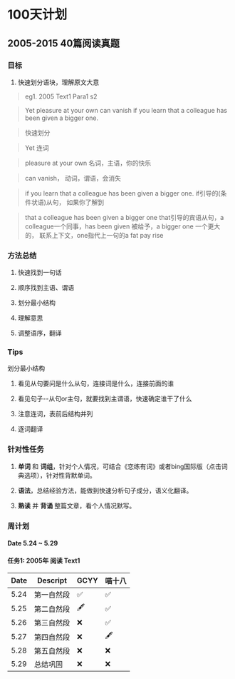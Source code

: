 # 100天计划

## 2005-2015 40篇阅读真题

### 目标 

1. 快速划分语块，理解原文大意

>eg1. 2005 Text1 Para1 s2

>Yet pleasure at your own can vanish if you learn that a colleague has been given a bigger one. 

>快速划分

>Yet 连词

>pleasure at your own 名词，主语，你的快乐

>can vanish， 动词，谓语，会消失

>if you learn that a colleague has been given a bigger one. if引导的(条件状语)从句， 如果你了解到

>that a colleague has been given a bigger one that引导的宾语从句，a colleague一个同事，has been given 被给予，a bigger one 一个更大的， 联系上下文，one指代上一句的a fat pay rise


### 方法总结

1. 快速找到一句话

1. 顺序找到主语、谓语

1. 划分最小结构

1. 理解意思

1. 调整语序，翻译

### Tips
划分最小结构
1. 看见从句要问是什么从句，连接词是什么，连接前面的谁

1.  看见句子--从句or主句，就要找到主谓语，快速确定谁干了什么

1. 注意连词，表前后结构并列

1. 逐词翻译


### 针对性任务
1. __单词__ 和 __词组__，针对个人情况，可结合《恋练有词》或者bing国际版（点击词典选项），针对性背默单词。

1. __语法__，总结经验方法，能做到快速分析句子成分，语义化翻译。

1. __熟读__ 并 __背诵__ 整篇文章，看个人情况默写。

### 周计划

#### Date 5.24 ~ 5.29

#### 任务1: 2005年 阅读 Text1

|  Date  |                                Descript                 |  GCYY  |  喵十八 |
|  ----  |                                --------                 |  ----  |  ----- |
|  5.24  |  第一自然段                                              |   ✅   |   ✅   |
|  5.25  |  第二自然段                                              |   🖋    |   ✅   |
|  5.26  |  第三自然段                                              |   ❌   |   ✅   |
|  5.27  |  第四自然段                                              |   ❌   |   🖋   |
|  5.28  |  第五自然段                                              |   ❌   |   ❌   |
|  5.29  |  总结巩固                                                |   ❌   |   ❌   |
